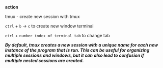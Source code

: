 

**action**

tmux  -  create new session with tmux 

`ctrl` + `b` -> `c`    to create new window terminal

`ctrl` + `number index of terminal tab` to change tab 



***By default, tmux creates a new session with a unique name for each new instance of the program that is run. This can be useful for organizing multiple sessions and windows, but it can also lead to confusion if multiple nested sessions are created.***


